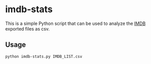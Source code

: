 # imdb-stats

This is a simple Python script that can be used to analyze the [IMDB](http://www.imdb.com) exported files as csv.

## Usage

```sh
python imdb-stats.py IMDB_LIST.csv
```